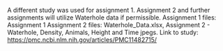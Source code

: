 A different study was used for assignment 1. Assignment 2 and further assignments will utilize Waterhole data if permissible. 
Assignment 1 files: Assignment 1 
Assignment 2 files: Waterhole_Data.xlsx, Assignment 2 - Waterhole, Density, Animals, Height and Time jpegs. Link to study: https://pmc.ncbi.nlm.nih.gov/articles/PMC11482715/ 
